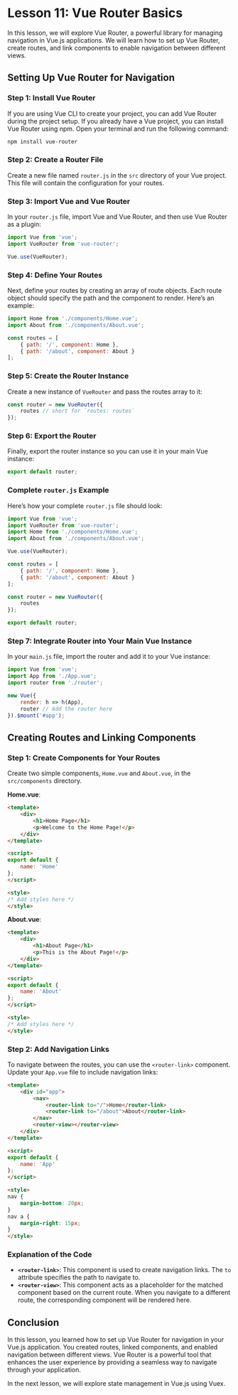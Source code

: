 # Lesson 11: Vue Router Basics

In this lesson, we will explore Vue Router, a powerful library for managing navigation in Vue.js applications. We will learn how to set up Vue Router, create routes, and link components to enable navigation between different views.

## Setting Up Vue Router for Navigation

### Step 1: Install Vue Router

If you are using Vue CLI to create your project, you can add Vue Router during the project setup. If you already have a Vue project, you can install Vue Router using npm. Open your terminal and run the following command:

```bash
npm install vue-router
```

### Step 2: Create a Router File

Create a new file named `router.js` in the `src` directory of your Vue project. This file will contain the configuration for your routes.

### Step 3: Import Vue and Vue Router

In your `router.js` file, import Vue and Vue Router, and then use Vue Router as a plugin:

```javascript
import Vue from 'vue';
import VueRouter from 'vue-router';

Vue.use(VueRouter);
```

### Step 4: Define Your Routes

Next, define your routes by creating an array of route objects. Each route object should specify the path and the component to render. Here’s an example:

```javascript
import Home from './components/Home.vue';
import About from './components/About.vue';

const routes = [
    { path: '/', component: Home },
    { path: '/about', component: About }
];
```

### Step 5: Create the Router Instance

Create a new instance of `VueRouter` and pass the routes array to it:

```javascript
const router = new VueRouter({
    routes // short for `routes: routes`
});
```

### Step 6: Export the Router

Finally, export the router instance so you can use it in your main Vue instance:

```javascript
export default router;
```

### Complete `router.js` Example

Here’s how your complete `router.js` file should look:

```javascript
import Vue from 'vue';
import VueRouter from 'vue-router';
import Home from './components/Home.vue';
import About from './components/About.vue';

Vue.use(VueRouter);

const routes = [
    { path: '/', component: Home },
    { path: '/about', component: About }
];

const router = new VueRouter({
    routes
});

export default router;
```

### Step 7: Integrate Router into Your Main Vue Instance

In your `main.js` file, import the router and add it to your Vue instance:

```javascript
import Vue from 'vue';
import App from './App.vue';
import router from './router';

new Vue({
    render: h => h(App),
    router // Add the router here
}).$mount('#app');
```

## Creating Routes and Linking Components

### Step 1: Create Components for Your Routes

Create two simple components, `Home.vue` and `About.vue`, in the `src/components` directory.

**Home.vue**:

```html
<template>
    <div>
        <h1>Home Page</h1>
        <p>Welcome to the Home Page!</p>
    </div>
</template>

<script>
export default {
    name: 'Home'
};
</script>

<style>
/* Add styles here */
</style>
```

**About.vue**:

```html
<template>
    <div>
        <h1>About Page</h1>
        <p>This is the About Page!</p>
    </div>
</template>

<script>
export default {
    name: 'About'
};
</script>

<style>
/* Add styles here */
</style>
```

### Step 2: Add Navigation Links

To navigate between the routes, you can use the `<router-link>` component. Update your `App.vue` file to include navigation links:

```html
<template>
    <div id="app">
        <nav>
            <router-link to="/">Home</router-link>
            <router-link to="/about">About</router-link>
        </nav>
        <router-view></router-view>
    </div>
</template>

<script>
export default {
    name: 'App'
};
</script>

<style>
nav {
    margin-bottom: 20px;
}
nav a {
    margin-right: 15px;
}
</style>
```

### Explanation of the Code

- **`<router-link>`**: This component is used to create navigation links. The `to` attribute specifies the path to navigate to.
- **`<router-view>`**: This component acts as a placeholder for the matched component based on the current route. When you navigate to a different route, the corresponding component will be rendered here.

## Conclusion

In this lesson, you learned how to set up Vue Router for navigation in your Vue.js application. You created routes, linked components, and enabled navigation between different views. Vue Router is a powerful tool that enhances the user experience by providing a seamless way to navigate through your application.

In the next lesson, we will explore state management in Vue.js using Vuex.
